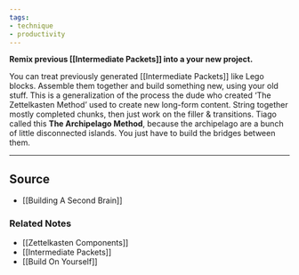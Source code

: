 ```yaml
---
tags:
- technique
- productivity
---
```

**Remix previous [[Intermediate Packets]] into a your new project.**

You can treat previously generated [[Intermediate Packets]] like Lego blocks. Assemble them together and build something new, using your old stuff. This is a generalization of the process the dude who created ‘The Zettelkasten Method’ used to create new long-form content. String together mostly completed chunks, then just work on the filler & transitions. Tiago called this **The Archipelago Method**, because the archipelago are a bunch of little disconnected islands. You just have to build the bridges between them. 

---

## Source
- [[Building A Second Brain]]

### Related Notes
- [[Zettelkasten Components]] 
- [[Intermediate Packets]] 
- [[Build On Yourself]]